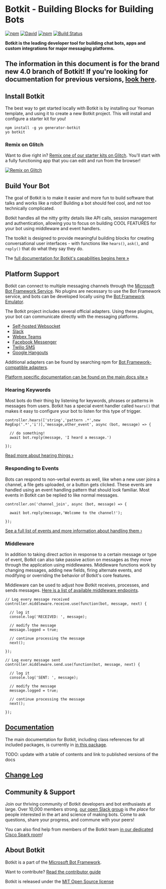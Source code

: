 # Botkit - Building Blocks for Building Bots

[![npm](https://img.shields.io/npm/v/botkit.svg)](https://www.npmjs.com/package/botkit)
[![David](https://img.shields.io/david/howdyai/botkit.svg)](https://david-dm.org/howdyai/botkit)
[![npm](https://img.shields.io/npm/l/botkit.svg)](https://spdx.org/licenses/MIT)
[![Build Status](https://travis-ci.com/howdyai/botkit.svg?branch=master)](https://travis-ci.com/howdyai/botkit)

**Botkit is the leading developer tool for building chat bots, apps and custom integrations for major messaging platforms.**

## The information in this document is for the brand new 4.0 branch of Botkit! If you're looking for documentation for previous versions, [look here](https://botkit.ai/docs).

## Install Botkit

The best way to get started locally with Botkit is by installing our Yeoman template, and using it to create a new Botkit project. 
This will install and configure a starter kit for you!

```
npm install -g yo generator-botkit
yo botkit
```

### Remix on Glitch

Want to dive right in? [Remix one of our starter kits on Glitch](https://glitch.com/botkit). You'll start with a fully functioning app that you can edit and run from the browser!

 [![Remix on Glitch](https://botkit.ai/docs/glitch.png)](https://glitch.com/botkit)

## Build Your Bot

The goal of Botkit is to make it easier and more fun to build software that talks and works like a robot! 
Building a bot should feel cool, and not too technically complicated.

Botkit handles all the nitty gritty details like
API calls, session management and authentication,
allowing you to focus on building COOL FEATURES for your
bot using middleware and event handlers.

The toolkit is designed to provide meaningful building blocks for creating conversational user interfaces - with functions like `hears()`, `ask()`, and `reply()` that do what they say they do.

The [full documentation for Botkit's capabilities begins here &raquo;](../docs/index.md)

## Platform Support

Botkit can connect to multiple messaging channels through the [Microsoft Bot Framework Service](https://dev.botframework.com).
No plugins are necessary to use the Bot Framework service, and bots can be developed locally using the [Bot Framework Emulator](https://aka.ms/botemulator).

The Botkit project includes several official adapters. Using these plugins, your bot can communicate directly with the messaging platforms.

* [Self-hosted Websocket](../botbuilder-adapter-websocket)
* [Slack](../botbuilder-adapter-slack)
* [Webex Teams](../botbuilder-adapter-webex)
* [Facebook Messenger](../botbuilder-adapter-facebook)
* [Twilio SMS](../botbuilder-adapter-twilio-sms)
* [Google Hangouts](../botbuilder-adapter-hangouts)

Additional adapters can be found by searching npm for [Bot Framework-compatible adapters](https://www.npmjs.com/search?q=botbuilder-adapter-).

[Platform specific documentation can be found on the main docs site  &raquo;](../docs/index.md)

### Hearing Keywords

Most bots do their thing by listening for keywords, phrases or patterns in messages from users. Botkit has a special event handler called `hears()` that makes it easy to configure your bot to listen for this type of trigger.

```
controller.hears(['string','pattern .*',new RegExp('.*','i')],'message,other_event', async (bot, message) => {

  // do something!
  await bot.reply(message, 'I heard a message.')

});
```

[Read more about hearing things &rsaquo;](../docs/index.md#matching-patterns-and-keywords-with-hears)

### Responding to Events

Bots can respond to non-verbal events as well, like when a new user joins a channel, a file gets uploaded, or a button gets clicked. These events are handled using an event handling pattern that should look familiar. Most events in Botkit can be replied to like normal messages.

```
controller.on('channel_join', async (bot, message) => {

  await bot.reply(message,'Welcome to the channel!');

});
```

[See a full list of events and more information about handling them &rsaquo;](../docs/index.md#receiving-messages-and-events)

### Middleware

In addition to taking direct action in response to a certain message or type of event, Botkit can also take passive action on messages as they move through the application using middlewares. Middleware functions work by changing messages, adding new fields, firing alternate events, and modifying or overriding the behavior of Botkit's core features.

Middleware can be used to adjust how Botkit receives, processes, and sends messages. [Here is a list of available middleware endpoints](https://botkit.ai/docs/readme-pipeline.html).

```
// Log every message received
controller.middleware.receive.use(function(bot, message, next) {

  // log it
  console.log('RECEIVED: ', message);

  // modify the message
  message.logged = true;

  // continue processing the message
  next();

});

// Log every message sent
controller.middleware.send.use(function(bot, message, next) {

  // log it
  console.log('SENT: ', message);

  // modify the message
  message.logged = true;

  // continue processing the message
  next();

});
```
## [Documentation](../docs)

The main documentation for Botkit, including class references for all included packages,
is currently in [in this package](../docs). 

TODO: update with a table of contents and link to published versions of the docs

## [Change Log](https://github.com/howdyai/botkit/blob/master/changelog.md)

## Community & Support

Join our thriving community of Botkit developers and bot enthusiasts at large.
Over 10,000 members strong, [our open Slack group](https://community.botkit.ai) is
_the place_ for people interested in the art and science of making bots.
Come to ask questions, share your progress, and commune with your peers!

You can also find help from members of the Botkit team [in our dedicated Cisco Spark room](https://eurl.io/#SyNZuomKx)!

## About Botkit

Botkit is a part of the [Microsoft Bot Framework](https://dev.botframework.com).

Want to contribute? [Read the contributor guide](../../CONTRIBUTING.md)

Botkit is released under the [MIT Open Source license](LICENSE.md)